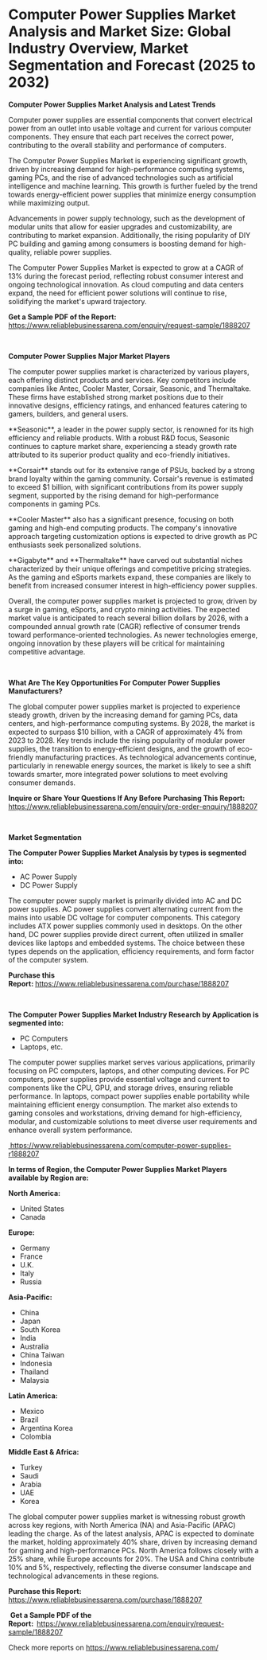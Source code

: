<p><h1>Computer Power Supplies Market Analysis and Market Size: Global Industry Overview, Market Segmentation and Forecast (2025 to 2032)</h1></p><p><strong>Computer Power Supplies Market Analysis and Latest Trends</strong></p>
<p><p>Computer power supplies are essential components that convert electrical power from an outlet into usable voltage and current for various computer components. They ensure that each part receives the correct power, contributing to the overall stability and performance of computers. </p><p>The Computer Power Supplies Market is experiencing significant growth, driven by increasing demand for high-performance computing systems, gaming PCs, and the rise of advanced technologies such as artificial intelligence and machine learning. This growth is further fueled by the trend towards energy-efficient power supplies that minimize energy consumption while maximizing output.</p><p>Advancements in power supply technology, such as the development of modular units that allow for easier upgrades and customizability, are contributing to market expansion. Additionally, the rising popularity of DIY PC building and gaming among consumers is boosting demand for high-quality, reliable power supplies.</p><p>The Computer Power Supplies Market is expected to grow at a CAGR of 13% during the forecast period, reflecting robust consumer interest and ongoing technological innovation. As cloud computing and data centers expand, the need for efficient power solutions will continue to rise, solidifying the market's upward trajectory.</p></p>
<p><strong>Get a Sample PDF of the Report:&nbsp;</strong> <a href="https://www.reliablebusinessarena.com/enquiry/request-sample/1888207?utm_campaign=2107&utm_medium=2&utm_source=Github&utm_content=ia&utm_term=15022025&utm_id=computer-power-supplies">https://www.reliablebusinessarena.com/enquiry/request-sample/1888207</a></p>
<p>&nbsp;</p>
<p><strong>Computer Power Supplies Major Market Players</strong></p>
<p><p>The computer power supplies market is characterized by various players, each offering distinct products and services. Key competitors include companies like Antec, Cooler Master, Corsair, Seasonic, and Thermaltake. These firms have established strong market positions due to their innovative designs, efficiency ratings, and enhanced features catering to gamers, builders, and general users.</p><p>**Seasonic**, a leader in the power supply sector, is renowned for its high efficiency and reliable products. With a robust R&D focus, Seasonic continues to capture market share, experiencing a steady growth rate attributed to its superior product quality and eco-friendly initiatives.</p><p>**Corsair** stands out for its extensive range of PSUs, backed by a strong brand loyalty within the gaming community. Corsair's revenue is estimated to exceed $1 billion, with significant contributions from its power supply segment, supported by the rising demand for high-performance components in gaming PCs.</p><p>**Cooler Master** also has a significant presence, focusing on both gaming and high-end computing products. The company's innovative approach targeting customization options is expected to drive growth as PC enthusiasts seek personalized solutions.</p><p>**Gigabyte** and **Thermaltake** have carved out substantial niches characterized by their unique offerings and competitive pricing strategies. As the gaming and eSports markets expand, these companies are likely to benefit from increased consumer interest in high-efficiency power supplies.</p><p>Overall, the computer power supplies market is projected to grow, driven by a surge in gaming, eSports, and crypto mining activities. The expected market value is anticipated to reach several billion dollars by 2026, with a compounded annual growth rate (CAGR) reflective of consumer trends toward performance-oriented technologies. As newer technologies emerge, ongoing innovation by these players will be critical for maintaining competitive advantage.</p></p>
<p>&nbsp;</p>
<p><strong>What Are The Key Opportunities For Computer Power Supplies Manufacturers?</strong></p>
<p><p>The global computer power supplies market is projected to experience steady growth, driven by the increasing demand for gaming PCs, data centers, and high-performance computing systems. By 2028, the market is expected to surpass $10 billion, with a CAGR of approximately 4% from 2023 to 2028. Key trends include the rising popularity of modular power supplies, the transition to energy-efficient designs, and the growth of eco-friendly manufacturing practices. As technological advancements continue, particularly in renewable energy sources, the market is likely to see a shift towards smarter, more integrated power solutions to meet evolving consumer demands.</p></p>
<p><strong>Inquire or Share Your Questions If Any Before Purchasing This Report:</strong> <a href="https://www.reliablebusinessarena.com/enquiry/pre-order-enquiry/1888207?utm_campaign=2107&utm_medium=2&utm_source=Github&utm_content=ia&utm_term=15022025&utm_id=computer-power-supplies">https://www.reliablebusinessarena.com/enquiry/pre-order-enquiry/1888207</a></p>
<p>&nbsp;</p>
<p><strong>Market Segmentation</strong></p>
<p><strong>The Computer Power Supplies Market Analysis by types is segmented into:</strong></p>
<p><ul><li>AC Power Supply</li><li>DC Power Supply</li></ul></p>
<p><p>The computer power supply market is primarily divided into AC and DC power supplies. AC power supplies convert alternating current from the mains into usable DC voltage for computer components. This category includes ATX power supplies commonly used in desktops. On the other hand, DC power supplies provide direct current, often utilized in smaller devices like laptops and embedded systems. The choice between these types depends on the application, efficiency requirements, and form factor of the computer system.</p></p>
<p><strong>Purchase this Report:&nbsp;</strong><a href="https://www.reliablebusinessarena.com/purchase/1888207?utm_campaign=2107&utm_medium=2&utm_source=Github&utm_content=ia&utm_term=15022025&utm_id=computer-power-supplies">https://www.reliablebusinessarena.com/purchase/1888207</a></p>
<p>&nbsp;</p>
<p><strong>The Computer Power Supplies Market Industry Research by Application is segmented into:</strong></p>
<p><ul><li>PC Computers</li><li>Laptops, etc.</li></ul></p>
<p><p>The computer power supplies market serves various applications, primarily focusing on PC computers, laptops, and other computing devices. For PC computers, power supplies provide essential voltage and current to components like the CPU, GPU, and storage drives, ensuring reliable performance. In laptops, compact power supplies enable portability while maintaining efficient energy consumption. The market also extends to gaming consoles and workstations, driving demand for high-efficiency, modular, and customizable solutions to meet diverse user requirements and enhance overall system performance.</p></p>
<p><a href="https://www.reliablebusinessarena.com/computer-power-supplies-r1888207?utm_campaign=2107&utm_medium=2&utm_source=Github&utm_content=ia&utm_term=15022025&utm_id=computer-power-supplies">&nbsp;https://www.reliablebusinessarena.com/computer-power-supplies-r1888207</a></p>
<p><strong>In terms of Region, the Computer Power Supplies Market Players available by Region are:</strong></p>
<p>
    <p> <strong> North America: </strong>
        <ul>
            <li>United States</li>
            <li>Canada</li>
        </ul>
        </p> 
    <p> <strong> Europe: </strong>
        <ul>
            <li>Germany</li>
            <li>France</li>
            <li>U.K.</li>
            <li>Italy</li>
            <li>Russia</li>
        </ul>
        </p> 
    <p> <strong> Asia-Pacific: </strong>
        <ul>
            <li>China</li>
            <li>Japan</li>
            <li>South Korea</li>
            <li>India</li>
            <li>Australia</li>
            <li>China Taiwan</li>
            <li>Indonesia</li>
            <li>Thailand</li>
            <li>Malaysia</li>
        </ul>
        </p> 
    <p> <strong> Latin America: </strong>
        <ul>
            <li>Mexico</li>
            <li>Brazil</li>
            <li>Argentina Korea</li>
            <li>Colombia</li>
        </ul>
        </p> 
    <p> <strong> Middle East & Africa: </strong>
        <ul>
            <li>Turkey</li>
            <li>Saudi</li>
            <li>Arabia</li>
            <li>UAE</li>
            <li>Korea</li>
        </ul>
    </p>
    </p>
<p><p>The global computer power supplies market is witnessing robust growth across key regions, with North America (NA) and Asia-Pacific (APAC) leading the charge. As of the latest analysis, APAC is expected to dominate the market, holding approximately 40% share, driven by increasing demand for gaming and high-performance PCs. North America follows closely with a 25% share, while Europe accounts for 20%. The USA and China contribute 10% and 5%, respectively, reflecting the diverse consumer landscape and technological advancements in these regions.</p></p>
<p><strong>Purchase this Report: </strong><a href="https://www.reliablebusinessarena.com/purchase/1888207?utm_campaign=2107&utm_medium=2&utm_source=Github&utm_content=ia&utm_term=15022025&utm_id=computer-power-supplies">https://www.reliablebusinessarena.com/purchase/1888207</a></p>
<p>&nbsp;<strong>Get a Sample PDF of the Report:&nbsp;&nbsp;</strong><a href="https://www.reliablebusinessarena.com/enquiry/request-sample/1888207?utm_campaign=2107&utm_medium=2&utm_source=Github&utm_content=ia&utm_term=15022025&utm_id=computer-power-supplies">https://www.reliablebusinessarena.com/enquiry/request-sample/1888207</a></p>
<p><strong></strong></p>
<p>Check more reports on <a href="https://www.reliablebusinessarena.com/?utm_campaign=2107&utm_medium=2&utm_source=Github&utm_content=ia&utm_term=15022025&utm_id=computer-power-supplies">https://www.reliablebusinessarena.com/</a></p>